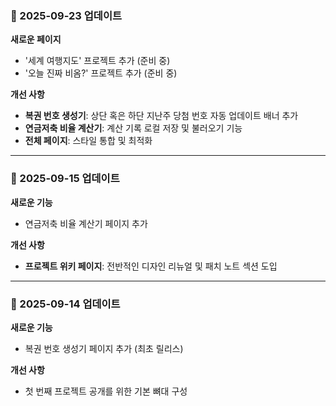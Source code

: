 ### 📝 2025-09-23 업데이트

**새로운 페이지**
- '세계 여행지도' 프로젝트 추가 (준비 중)
- '오늘 진짜 비옴?' 프로젝트 추가 (준비 중)

**개선 사항**
- **복권 번호 생성기**: 상단 혹은 하단 지난주 당첨 번호 자동 업데이트 배너 추가
- **연금저축 비율 계산기**: 계산 기록 로컬 저장 및 불러오기 기능
- **전체 페이지**: 스타일 통합 및 최적화

---

### 📝 2025-09-15 업데이트

**새로운 기능**
- 연금저축 비율 계산기 페이지 추가

**개선 사항**
- **프로젝트 위키 페이지**: 전반적인 디자인 리뉴얼 및 패치 노트 섹션 도입

---

### 📝 2025-09-14 업데이트

**새로운 기능**
- 복권 번호 생성기 페이지 추가 (최초 릴리스)

**개선 사항**
- 첫 번째 프로젝트 공개를 위한 기본 뼈대 구성